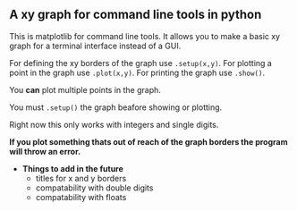 ## A xy graph for command line tools in python

This is matplotlib for command line tools. It allows you to make a basic xy graph for a terminal interface instead of a GUI.

For defining the xy borders of the graph use `.setup(x,y)`.
For plotting a point in the graph use `.plot(x,y)`.
For printing the graph use `.show()`.

You **can** plot multiple points in the graph.

You must `.setup()` the graph beafore showing or plotting.

Right now this only works with integers and single digits.

**If you plot something thats out of reach of the graph borders the program will throw an error.**

* **Things to add in the future**
  * titles for x and y borders
  * compatability with double digits
  * compatability with floats
